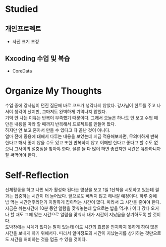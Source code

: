 # Studied

## 개인프로젝트
- 사진 크기 조정

## Kxcoding 수업 및 복습
- CoreData

# Organize My Thoughts
수업 중에 강사님이 던진 질문에 바로 코드가 생각나지 않았다. 강사님이 힌트를 주고 나서야 생각이 났지만, 그마저도 완벽하게 기억나지 않았다.  
기억 안 나는 이유는 반복이 부족했기 때문이다. 그래서 오늘은 하나도 안 보고 수업 때 만든 내용을 따라 할 때까지 반복해서 프로젝트를 만들어 봤다.  
하지만 안 보고 혼자서 만들 수 있다고 다 끝난 것이 아니다.  
얼마 전에 중용에 대해서 다루는 내용을 보았는데 지금 적용해보자면, 무의미하게 반복한다고 해서 좋지 않을 수도 있고 또한 반복하지 않고 이해만 한다고 좋다고 할 수도 없으니 그사이의 절충점을 찾아야 한다. 물론 둘 다 많이 하면 좋겠지만 시간은 유한하니까 잘 써먹어야 한다.

# Self-Reflection
신체활동을 하고 나면 뇌가 활성화 된다는 영상을 보고 1일 1산책을 시도하고 있는데 결과는 집중하는 시간이 더 늘어났다. 앞으로도 빼먹지 않고 해나갈 예정이다.
하루 중에 밥 먹는 시간전후라던가 자잘하게 잡아먹는 시간이 많다. 따라서 그 시간을 줄여야 한다. 지금은 쉬는시간에 10분 동안 알람을 맞춰놓는데 앞으로는 밥을 먹거나 어디 갔다 오거나 할 때도 그에 맞는 시간으로 알람을 맞춰서 내가 시간이 지났음을 상기하도록 할 것이다.  
도박장에는 시계가 없다는 말이 있는데 이도 시간의 흐름을 인지하지 못하게 하여 많은 시간을 보내게 하기 위해서다. 따라서 얼마정도의 시간이 지났는지를 상기하는 것만으로도 시간을 허비하는 것을 멈출 수 있을 것이다.

